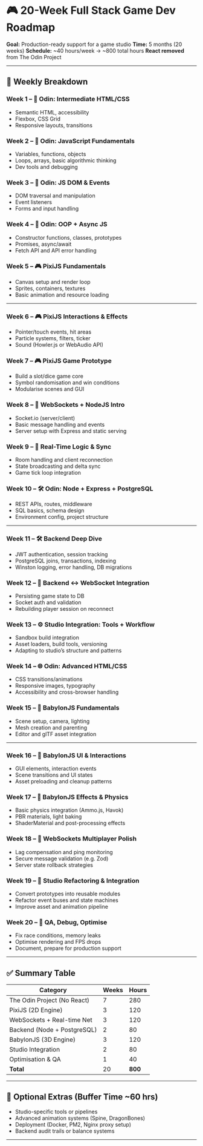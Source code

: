 # 🎮 20-Week Full Stack Game Dev Roadmap

**Goal:** Production-ready support for a game studio
**Time:** 5 months (20 weeks)
**Schedule:** ~40 hours/week → ~800 total hours
**React removed** from The Odin Project

---

## 📅 Weekly Breakdown

### Week 1 – 🧱 Odin: Intermediate HTML/CSS
- Semantic HTML, accessibility
- Flexbox, CSS Grid
- Responsive layouts, transitions

### Week 2 – 🧠 Odin: JavaScript Fundamentals
- Variables, functions, objects
- Loops, arrays, basic algorithmic thinking
- Dev tools and debugging

### Week 3 – 🧠 Odin: JS DOM & Events
- DOM traversal and manipulation
- Event listeners
- Forms and input handling

### Week 4 – 🧠 Odin: OOP + Async JS
- Constructor functions, classes, prototypes
- Promises, async/await
- Fetch API and API error handling

### Week 5 – 🎮 PixiJS Fundamentals
- Canvas setup and render loop
- Sprites, containers, textures
- Basic animation and resource loading

---

### Week 6 – 🎮 PixiJS Interactions & Effects
- Pointer/touch events, hit areas
- Particle systems, filters, ticker
- Sound (Howler.js or WebAudio API)

### Week 7 – 🎮 PixiJS Game Prototype
- Build a slot/dice game core
- Symbol randomisation and win conditions
- Modularise scenes and GUI

### Week 8 – 🔌 WebSockets + NodeJS Intro
- Socket.io (server/client)
- Basic message handling and events
- Server setup with Express and static serving

### Week 9 – 🔌 Real-Time Logic & Sync
- Room handling and client reconnection
- State broadcasting and delta sync
- Game tick loop integration

### Week 10 – 🛠️ Odin: Node + Express + PostgreSQL
- REST APIs, routes, middleware
- SQL basics, schema design
- Environment config, project structure

---

### Week 11 – 🛠️ Backend Deep Dive
- JWT authentication, session tracking
- PostgreSQL joins, transactions, indexing
- Winston logging, error handling, DB migrations

### Week 12 – 🔄 Backend ↔ WebSocket Integration
- Persisting game state to DB
- Socket auth and validation
- Rebuilding player session on reconnect

### Week 13 – ⚙️ Studio Integration: Tools + Workflow
- Sandbox build integration
- Asset loaders, build tools, versioning
- Adapting to studio’s structure and patterns

### Week 14 – 🌐 Odin: Advanced HTML/CSS
- CSS transitions/animations
- Responsive images, typography
- Accessibility and cross-browser handling

### Week 15 – 🎲 BabylonJS Fundamentals
- Scene setup, camera, lighting
- Mesh creation and parenting
- Editor and glTF asset integration

---

### Week 16 – 🎲 BabylonJS UI & Interactions
- GUI elements, interaction events
- Scene transitions and UI states
- Asset preloading and cleanup patterns

### Week 17 – 🎲 BabylonJS Effects & Physics
- Basic physics integration (Ammo.js, Havok)
- PBR materials, light baking
- ShaderMaterial and post-processing effects

### Week 18 – 🔌 WebSockets Multiplayer Polish
- Lag compensation and ping monitoring
- Secure message validation (e.g. Zod)
- Server state rollback strategies

### Week 19 – 🔧 Studio Refactoring & Integration
- Convert prototypes into reusable modules
- Refactor event buses and state machines
- Improve asset and animation pipeline

### Week 20 – 🧠 QA, Debug, Optimise
- Fix race conditions, memory leaks
- Optimise rendering and FPS drops
- Document, prepare for production support

---

## ✅ Summary Table

| Category                    | Weeks | Hours |
|-----------------------------|--------|--------|
| The Odin Project (No React) | 7      | 280    |
| PixiJS (2D Engine)          | 3      | 120    |
| WebSockets + Real-time Net  | 3      | 120    |
| Backend (Node + PostgreSQL) | 2      | 80     |
| BabylonJS (3D Engine)       | 3      | 120    |
| Studio Integration          | 2      | 80     |
| Optimisation & QA           | 1      | 40     |
| **Total**                   | 20     | **800** |

---

## 🔧 Optional Extras (Buffer Time ~60 hrs)
- Studio-specific tools or pipelines
- Advanced animation systems (Spine, DragonBones)
- Deployment (Docker, PM2, Nginx proxy setup)
- Backend audit trails or balance systems

---
